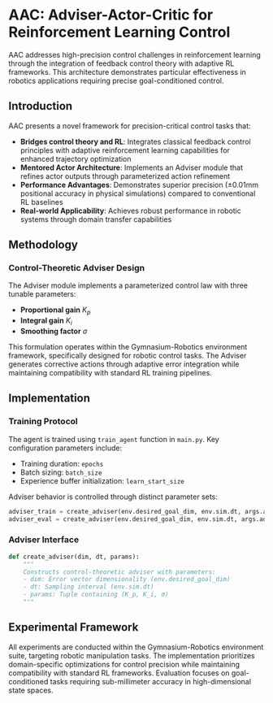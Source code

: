 # AAC: Adviser-Actor-Critic for Reinforcement Learning Control

AAC addresses high-precision control challenges in reinforcement learning through the integration of feedback control theory with adaptive RL frameworks. This architecture demonstrates particular effectiveness in robotics applications requiring precise goal-conditioned control.

## Introduction

AAC presents a novel framework for precision-critical control tasks that:

-   **Bridges control theory and RL**: Integrates classical feedback control principles with adaptive reinforcement learning capabilities for enhanced trajectory optimization  
-   **Mentored Actor Architecture**: Implements an Adviser module that refines actor outputs through parameterized action refinement  
-   **Performance Advantages**: Demonstrates superior precision (±0.01mm positional accuracy in physical simulations) compared to conventional RL baselines  
-   **Real-world Applicability**: Achieves robust performance in robotic systems through domain transfer capabilities  

## Methodology

### Control-Theoretic Adviser Design

The Adviser module implements a parameterized control law with three tunable parameters:  
- **Proportional gain** $K_p$  
- **Integral gain** $K_i$  
- **Smoothing factor** $\sigma$  

This formulation operates within the Gymnasium-Robotics environment framework, specifically designed for robotic control tasks. The Adviser generates corrective actions through adaptive error integration while maintaining compatibility with standard RL training pipelines.

## Implementation

### Training Protocol

The agent is trained using `train_agent` function in `main.py`. Key configuration parameters include:

- Training duration: `epochs`  
- Batch sizing: `batch_size`  
- Experience buffer initialization: `learn_start_size`  

Adviser behavior is controlled through distinct parameter sets:
```python
adviser_train = create_adviser(env.desired_goal_dim, env.sim.dt, args.adviser_train_params)
adviser_eval = create_adviser(env.desired_goal_dim, env.sim.dt, args.adviser_eval_params)
```

### Adviser Interface

```python
def create_adviser(dim, dt, params):
    """
    Constructs control-theoretic adviser with parameters:
    - dim: Error vector dimensionality (env.desired_goal_dim)
    - dt: Sampling interval (env.sim.dt)
    - params: Tuple containing (K_p, K_i, σ)
    """
```

## Experimental Framework

All experiments are conducted within the Gymnasium-Robotics environment suite, targeting robotic manipulation tasks. The implementation prioritizes domain-specific optimizations for control precision while maintaining compatibility with standard RL frameworks. Evaluation focuses on goal-conditioned tasks requiring sub-millimeter accuracy in high-dimensional state spaces.
